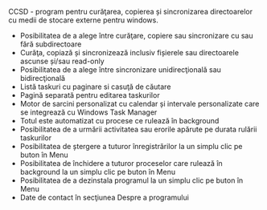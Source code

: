 CCSD - program pentru curăţarea, copierea și sincronizarea directoarelor cu medii de stocare externe pentru windows.
* Posibilitatea de a alege între curăţare, copiere sau sincronizare cu sau fără subdirectoare
* Curăţa, copiază și sincronizează inclusiv fișierele sau directoarele ascunse și/sau read-only
* Posibilitatea de a alege între sincronizare unidirecţională sau bidirecţională
* Listă taskuri cu paginare si casuţă de căutare
* Pagină separată pentru editarea taskurilor
* Motor de sarcini personalizat cu calendar și intervale personalizate care se integrează cu Windows Task Manager
* Totul este automatizat cu procese ce rulează în background
* Posibilitatea de a urmării activitatea sau erorile apărute pe durata rulării taskurilor
* Posibilitatea de ștergere a tuturor înregistrărilor la un simplu clic pe buton în Menu
* Posibilitatea de închidere a tuturor proceselor care rulează în background la un simplu clic pe buton în Menu
* Posibilitatea de a dezinstala programul la un simplu clic pe buton în Menu
* Date de contact în secţiunea Despre a programului
